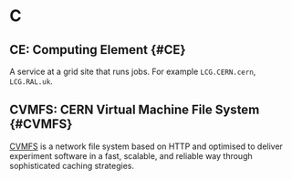 # C

## CE: Computing Element {#CE}

A service at a grid site that runs jobs. For example `LCG.CERN.cern`, `LCG.RAL.uk`.


## CVMFS: CERN Virtual Machine File System {#CVMFS}

[CVMFS](https://cernvm.cern.ch/portal/filesystem) is a network file system based on HTTP and optimised to deliver experiment software
in a fast, scalable, and reliable way through sophisticated caching strategies.
